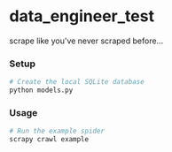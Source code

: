 # data_engineer_test

scrape like you've never scraped before...


### Setup

```bash
# Create the local SQLite database
python models.py
```


### Usage

```bash
# Run the example spider
scrapy crawl example
```
